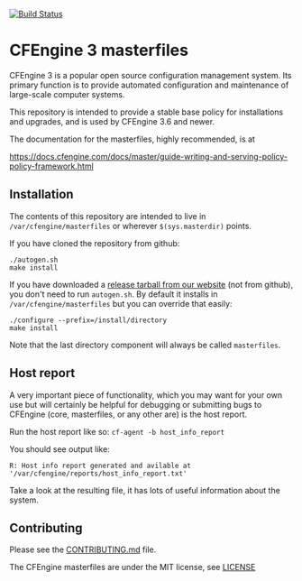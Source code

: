 [![Build Status](https://travis-ci.org/cfengine/masterfiles.svg?branch=master)](https://travis-ci.org/cfengine/masterfiles)

# CFEngine 3 masterfiles

CFEngine 3 is a popular open source configuration management system. Its primary
function is to provide automated configuration and maintenance of large-scale
computer systems.

This repository is intended to provide a stable base policy for
installations and upgrades, and is used by CFEngine 3.6 and newer.

The documentation for the masterfiles, highly recommended, is at

https://docs.cfengine.com/docs/master/guide-writing-and-serving-policy-policy-framework.html

## Installation

The contents of this repository are intended to live in `/var/cfengine/masterfiles` or wherever `$(sys.masterdir)` points.

If you have cloned the repository from github:

```
./autogen.sh
make install
```

If you have downloaded a [release tarball from our website](https://cfengine.com/product/community/)
(not from github), you don't need to run `autogen.sh`. By default it installs in 
`/var/cfengine/masterfiles` but you can override that easily:

```
./configure --prefix=/install/directory
make install
```

Note that the last directory component will always be called `masterfiles`.

## Host report

A very important piece of functionality, which you may want for your
own use but will certainly be helpful for debugging or submitting bugs
to CFEngine (core, masterfiles, or any other are) is the host report.

Run the host report like so: `cf-agent -b host_info_report`

You should see output like:

```
R: Host info report generated and avilable at '/var/cfengine/reports/host_info_report.txt'
```

Take a look at the resulting file, it has lots of useful information about the system.

## Contributing

Please see the [CONTRIBUTING.md](CONTRIBUTING.md) file.

The CFEngine masterfiles are under the MIT license, see [LICENSE](LICENSE)
